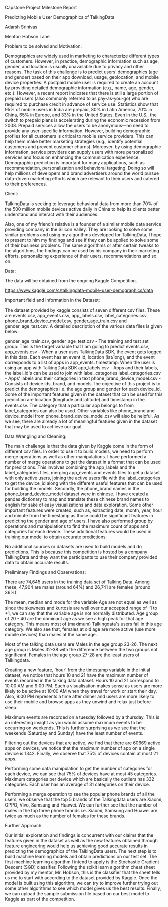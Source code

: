 Capstone Project Milestone Report
 
Predicting Mobile User Demographics of TalkingData
 
Adarsh Srinivas
 
Mentor: Hobson Lane
 
Problem to be solved and Motivation:
 
Demographics are widely used in marketing to characterize different types of customers. However, in practice, demographic information such as age, gender, and location is usually unavailable due to privacy and other reasons. The task of this challenge is to predict users’ demographics (age and gender) based on their app download, usage, geolocation, and mobile device properties. A postpaid mobile user is required to create an account by providing detailed demographic information (e.g., name, age, gender, etc.). However, a recent report indicates that there is still a large portion of prepaid users (also commonly referred to as pay-as-you-go) who are required to purchase credit in advance of service use. Statistics show that 95% of mobile users in India are prepaid, 80% in Latin America, 70% in China, 65% in Europe, and 33% in the United States. Even in the U.S., the switch to prepaid plans is accelerating during the economic recession from 2008. Prepaid services allow the users to be anonymous—no need to provide any user-specific information. However, building demographic profiles for all customers is critical to mobile service providers. This can help them make better marketing strategies (e.g., identify potential customers and prevent customer churns). Moreover, by using demographic information, service providers can supply users with more personalized services and focus on enhancing the communication experience. Demographic prediction is important for many applications, such as recommendation, personalization and behavioral targeting. Doing so will help millions of developers and brand advertisers around the world pursue data-driven marketing efforts which are relevant to their users and catered to their preferences.
 
 
Client:
 
TalkingData is seeking to leverage behavioral data from more than 70% of the 500 million mobile devices active daily in China to help its clients better understand and interact with their audiences.
 
Also, one of my friend’s relative is a founder of a similar mobile data service providing company in the Silicon Valley. They are looking to solve some similar problems and using my algorithms developed for TalkingData, I hope to present to him my findings and see if they can be applied to solve some of their business problems. The same algorithms or after certain tweaks to the algorithms, the findings can be used by his company in their marketing efforts, personalizing experience of their users, recommendations and so on.
 
Data:
 
The data will be obtained from the ongoing Kaggle Competition.
 
https://www.kaggle.com/c/talkingdata-mobile-user-demographics/data

Important field and Information in the Dataset:

The dataset provided by kaggle consists of seven different csv files. These are events.csv, app_events.csv, app_labels.csv, label_categories.csv, phone_brand_device_model.csv, gender_age_train.csv and gender_age_test.csv. A detailed description of the various data files is given below:

gender_age_train.csv, gender_age_test.csv - The training and test set
group: This is the target variable that I am going to predict
events.csv, app_events.csv - When a user uses TalkingData SDK, the event gets logged in this data. Each event has an event id, location (lat/long), and the event corresponds to a list of apps in app_events.
timestamp: When the user is using an app with TalkingData SDK
app_labels.csv - Apps and their labels, the label_id's can be used to join with label_categories
label_categories.csv - Apps' labels and their categories in text
phone_brand_device_model.csv - Consists of device ids, brand, and models
The objective of this project is to predict the demographics i.e. the age group and gender for each device_id. Some of the important features given in the dataset that can be used for this prediction are location (longitude and latitude) and timestamp in the events.csv. The category that a particular app belongs to from label_categories can also be used. Other variables like phone_brand and device_model from phone_brand_device_model.csv will also be helpful. As we see, there are already a lot of meaningful features given in the dataset that may be used to achieve our goal. 


Data Wrangling and Cleaning:

The main challenge is that the data given by Kaggle come in the form of different csv files. In order to use it to build models, we need to perform merge operations as well as other manipulations. I have performed a number of merge operations to get the dataset in a format that can be used for predictions. This involves combining the app_labels and the label_categories files, merging app_events and events files to get a dataset with only active users, joining the active users file with the label_categories to get the device_id along with the different useful features that can be used for building the models. Secondly, the phone_brand names in the phone_brand_device_model dataset were in chinese. I have created a pandas dictionary to map and translate these chinese brand names to english for sake of easy visualizations and data exploration. Some other important features were created, such as, extracting date, month, year, hour and minute from the timestamp as those could be significant features in predicting the gender and age of users. I have also performed group by operations and manipulations to find the maximum count of apps and categories for each device. These additional features would be used in training our model to obtain accurate predictions.

No additional sources or datasets are used to build models and do predictions. This is because this competition is hosted by a company TalkingData and they want the participants to use their company provided data to obtain accurate results. 

Preliminary Findings and Observations:

There are 74,645 users in the training data set of Talking Data. Among these, 47,904 are males (around 64%) and 26,741 are females (around 36%). 

The mean, median and mode for the variable Age are not equal as well as since the skewness and kurtosis are well over our accepted range of -1 to +1, we can say that the variable age is not normally distributed. Age group of 20 - 40 are the dominant age as we see a high peak for that age category. This means most of (maximum) Talkingdata's users fall in this age category. We also see that, females at old age are more active (use more mobile devices) than males at the same age. 

Most of the talking data users are Males in the age group 23-26. The next age group is Males 32-38 with the difference between the two groups not significant. Females in the age group 27-28 are the least users of Talkingdata.

Creating a new feature, ‘hour’ from the timestamp variable in the initial dataset, we notice that hours 10 and 21 have the maximum number of events recorded in the talking data dataset. Hours 10 and 21 correspond to 10:00 AM and 9:00 PM. Such a visualisation makes sense as users are more likely to be active at 10:00 AM when they travel for work or start their day. Also, 9:00 PM represents a time after dinner and users are more likely to use their mobile and browse apps as they unwind and relax just before sleep. 

Maximum events are recorded on a tuesday followed by a thursday. This is an interesting insight as you would assume maximum events to be occurring on weekends. This is further surprising as we see that the weekends (Saturday and Sunday) have the least number of events. 

Filtering out the devices that are active, we find that there are 60669 active apps on devices, we notice that the maximum number of app on a single device is 1342. Finally, we observe that 75% of devices contain at most 21 apps. 

Performing some data manipulation to get the number of categories for each device, we can see that 75% of devices have at most 45 categories. Maximum categories per device which are basically the outliers has 332 categories. Each user has an average of 31 categories on their device. 

Performing a merge operation to see the popular phone brands of all the users, we observe that the top 5 brands of the Talkingdata users are Xiaomi, OPPO, Vivo, Samsung and Huawei. We can further see that the number of males in the top three phone brands i.e. Xiaomi, Samsung and Huawei are twice as much as the number of females for these brands.

Further Approach:

Our initial exploration and findings is concurrent with our claims that the features given in the dataset as well as the new features obtained through feature engineering would help us achieving good accurate results in predicting the demographics of the TalkingData users. The next step is to build machine learning models and obtain predictions on our test set. The first machine learning algorithm I intend to apply is the Stochastic Gradient Descent (SGD) classifier. Following the scikit learn algorithm cheat sheet provided by my mentor, Mr. Hobson, this is the classifier that the sheet tells us me to start with according to the dataset provided by Kaggle. Once the model is built using this algorithm, we can try to improve further trying out some other algorithms to see which model gives us the best results. Finally, we can upload the sample submission file based on our best model to Kaggle as part of the competition.
